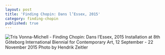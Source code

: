 ```yaml
---
layout: post
title: 'Finding Chopin: Dans l’Essex, 2015'
category: finding-chopin
published: true
---
```


![Tris Vonna-Michell - Finding Chopin: Dans l’Essex, 2015]({{site.baseurl}}/assets/img/0401-finding-chopin-dans-lessex-2015.jpg)
Installation at 8th Göteborg International Biennial for Contemporary Art, 12 September - 22 November 2015 Photo by Hendrik Zeitler
